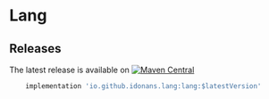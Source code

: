 Lang
====

Releases
--------
The latest release is available on [![Maven Central](https://img.shields.io/maven-central/v/io.github.idonans.lang/lang.svg?label=Maven%20Central)](https://search.maven.org/artifact/io.github.idonans.lang/lang)

```groovy
    implementation 'io.github.idonans.lang:lang:$latestVersion'
```
